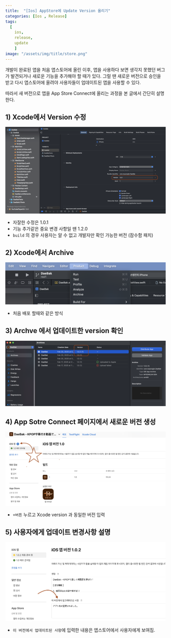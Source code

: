 ```yaml
---
title:  "[Ios] AppStore에 Update Version 올리기"
categories: [Ios , Release]
tags:
  [
    ios,
    release,
    update
    ] 
image: "/assets/img/title/store.png"
---
```


개발이 완료된 앱을 처음 앱스토어에 올린 이후, 앱을 사용하다 보면 생각지 못했던 버그가 발견되거나 새로운 기능을 추가해야 할 때가 있다. 그럴 땐 새로운 버전으로 승인을 받고 다시 앱스토어에 올려야 사용자들이 업데이트된 앱을 사용할 수 있다. 

따라서 새 버전으로 앱을 App Store Connect에 올리는 과정을 본 글에서 간단히 설명한다.


## 1) Xcode에서 Version 수정
![](/assets/img/posts/post/스크린샷%202025-02-20%20오후%205.23.32.png)
* 자잘한 수정은 1.0.1 
* 기능 추가같은 중요 변경 사항일 땐 1.2.0 
* `build` 의 경우 사용자는 알 수 없고 개발자만 확인 가능한 버전 (잠수함 패치)

## 2) Xcode에서 Archive
![](/assets/img/posts/post/스크린샷%202025-02-20%20오후%205.25.32.png)
* 처음 배포 할때와 같은 방식

## 3) Archve 에서 업데이트한 version 확인
![](/assets/img/posts/post/스크린샷%202025-02-20%20오후%205.27.10.png)

## 4) App Sotre Connect 페이지에서 새로운 버전 생성
![](/assets/img/posts/post/스크린샷%202025-02-20%20오후%205.29.36.png)
* `+버튼` 누르고 Xcode version 과 동일한 버전 입력

## 5) 사용자에게 업데이트 변경사항 설명
![](/assets/img/posts/post/스크린샷%202025-02-20%20오후%205.33.16.png)
* `이 버전에서 업데이트된 사항`에 입력한 내용은 앱스토어에서 사용자에게 보여짐.
